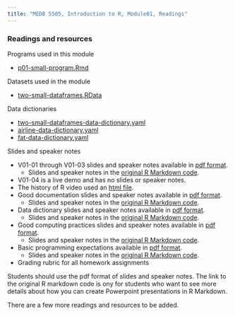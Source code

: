 ```yaml
---
title: "MEDB 5505, Introduction to R, Module01, Readings"
---
```


### Readings and resources

Programs used in this module

+ [p01-small-program.Rmd][p01sm]

Datasets used in the module

+ [two-small-dataframes.RData][twosm]

Data dictionaries

+ [two-small-dataframes-data-dictionary.yaml][dict1]
+ [airline-data-dictionary.yaml][dict2]
+ [fat-data-dictionary.yaml][dict3]

Slides and speaker notes

+ V01-01 through V01-03 slides and speaker notes available in [pdf format][s0101].
  + Slides and speaker notes in the [original R Markdown code][r0101].
+ V01-04 is a live demo and has no slides or speaker notes.
+ The history of R video used an [html file][hhist].
+ Good documentation slides and speaker notes available in [pdf format][sdocu].
  + Slides and speaker notes in the [original R Markdown code][sdocu].
+ Data dictionary slides and speaker notes available in [pdf format][sdict].
  + Slides and speaker notes in the [original R Markdown code][rdict].
+ Good computing practices slides and speaker notes available in [pdf format][scomp].
  + Slides and speaker notes in the [original R Markdown code][rcomp].
+ Basic programming expectations available in [pdf format][sprog].
  + Slides and speaker notes in the [original R Markdown code][rprog].
+ Grading rubric for all homework assignments

Students should use the pdf format of slides and speaker notes. The link to the original R markdown code is ony for students who want to see more details about how you can create Powerpoint presentations in R Markdown.

There are a few more readings and resources to be added.

[hhist]: http://new.pmean.com/history-of-r/

[p01sm]: https://github.com/pmean/classes/blob/master/introduction-to-r/src/p01-small-program.Rmd
[twosm]: https://github.com/pmean/classes/blob/master/introduction-to-r/data/two-small-dataframes.RData

[dict1]: https://github.com/pmean/classes/blob/master/introduction-to-r/data/two-small-dataframes-data-dictionary.yaml
[dict2]: https://github.com/pmean/classes/blob/master/introduction-to-r/data/airline-data-dictionary.yaml
[dict3]: https://github.com/pmean/classes/blob/master/introduction-to-r/data/fat-data-dictionary.yaml

[r0101]: https://github.com/pmean/classes/blob/master/introduction-to-r/src/v01-slides-and-speaker-notes.Rmd
[s0101]: https://github.com/pmean/classes/blob/master/introduction-to-r/results/v01-slides-and-speaker-notes.pdf

[rcomp]: https://github.com/pmean/classes/blob/master/software-engineering/src/gcp-v01-reproducible-research.Rmd
[rdict]: https://github.com/pmean/classes/blob/master/software-engineering/src/gcp-v03-data-dictonary.Rmd
[rdocu]: https://github.com/pmean/classes/blob/master/software-engineering/src/gcp-v02-good-documentation.Rmd
[rprog]: https://github.com/pmean/classes/blob/master/software-engineering/src/programming-expectations.md

[scomp]: https://github.com/pmean/classes/blob/master/software-engineering/results/reproducible-research.pdf
[sdict]: https://github.com/pmean/classes/blob/master/software-engineering/results/data-dictionary.pdf
[sdocu]: https://github.com/pmean/classes/blob/master/software-engineering/results/good-documentation.pdf
[sprog]: https://github.com/pmean/classes/blob/master/software-engineering/results/programming-expectations.pdf
